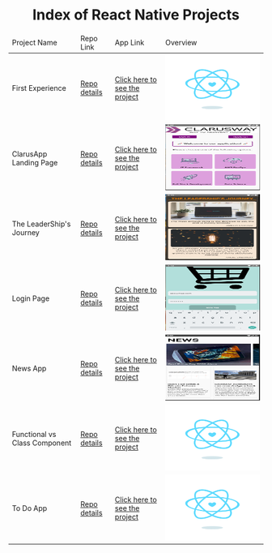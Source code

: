 <p align="center"> 
  
<h1 align="center">Index of React Native Projects</h1>

</p>

<table>
    <thead>
        <tr>
            <td>Project Name</td>
            <td>Repo Link</td>
            <td>App Link</td>
            <td>Overview</td>
        </tr>
    </thead>
    <tbody> 
        <tr>
            <td>First Experience</td>
            <td><a href="https://github.com/nurkocar/MyVeryFirstReactNative-Project" target="_blank">Repo details</a></td>
            <td><a href="https://github.com/nurkocar/MyVeryFirstReactNative-Project/blob/main/README.md">Click here to see the project</a></td>
            <td><img style="width:500px;" src="./gifs/content_heart-react.gif" alt="ProjectView" height=130></td> 
        </tr>
        <tr>
            <td>ClarusApp Landing Page </td>
            <td><a href="https://github.com/nurkocar/Clarusway-Application" target="_blank">Repo details</a></td>
            <td><a href="https://github.com/nurkocar/Clarusway-Application/blob/main/README.md" target="_blank">Click here to see the project</a></td>
            <td><img style="width:500px;" src="./images/ClarusApp.png" alt="ProjectView" height=130></td> 
        </tr>
        <tr>
            <td>The LeaderShip's Journey</td>
            <td><a href="https://github.com/nurkocar/Reusable-Component" target="_blank">Repo details</a></td>
            <td><a href="https://github.com/nurkocar/Reusable-Component/blob/main/README.md" target="_blank">Click here to see the project</a></td>
            <td><img style="width:500px;" src="./images/LeaderShip1.png" alt="ProjectView" height=130></td> 
        </tr>
        <tr>
            <td>Login Page</td>
            <td><a href="https://github.com/nurkocar/Login-Page" target="_blank">Repo details</a></td>
            <td><a href="https://github.com/nurkocar/Login-Page/blob/main/README.md" target="_blank">Click here to see the project</a></td>
            <td><img style="width:500px;" src="./images/LoginPage2.png" alt="ProjectView" height=130></td> 
        </tr>
        <tr>
            <td>News App</td>
            <td><a href="https://github.com/nurkocar/News-Page" target="_blank">Repo details</a></td>
            <td><a href="https://github.com/nurkocar/News-Page/blob/main/README.md" target="_blank">Click here to see the project</a></td>
            <td><img style="width:500px;" src="./images/NewsApp.png" alt="ProjectView" height=130></td> 
        </tr>
        <tr>
            <td>Functional vs Class Component</td>
            <td><a href="https://github.com/nurkocar/Functional-vs-Class-Component" target="_blank">Repo details</a></td>
            <td><a href="https://github.com/nurkocar/Functional-vs-Class-Component" target="_blank">Click here to see the project</a></td>
            <td><img style="width:500px;" src="./gifs/content_heart-react.gif" alt="ProjectView" height=130></td> 
        </tr>
        <tr>
            <td>To Do App</td>
            <td><a href="https://github.com/nurkocar/To-Do-App" target="_blank">Repo details</a></td>
            <td><a href="https://github.com/nurkocar/To-Do-App" target="_blank">Click here to see the project</a></td>
            <td><img style="width:500px;" src="./gifs/content_heart-react.gif" alt="ProjectView" height=130></td> 
        </tr>

</tbody>
</table>
